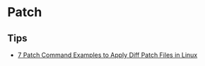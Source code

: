 # Patch

## Tips
* [7 Patch Command Examples to Apply Diff Patch Files in Linux](https://www.thegeekstuff.com/2014/12/patch-command-examples)

